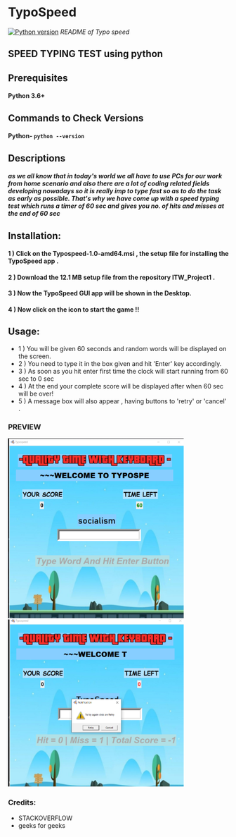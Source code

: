 # TypoSpeed
[![Python version](https://img.shields.io/badge/python-3.8.5-brightgreen.svg)](https://www.python.org)
<i>README of Typo speed</i>

## SPEED TYPING TEST using python
## Prerequisites

#### Python 3.6+



## Commands to Check Versions

#### Python- `python --version`
## Descriptions
#####  as we all know that in today's world we all have to use PCs for our work from home scenario and also there are a lot of coding related fields developing nowadays so it is really imp to type fast so as to do the task as early as possible. That's why we have come up with a speed typing test which runs a timer of 60 sec and gives you no. of hits and misses at the end of 60 sec
## Installation:
#### 1 ) Click on the Typospeed-1.0-amd64.msi , the setup file for installing the TypoSpeed app .
#### 2 ) Download the 12.1 MB setup file from the repository ITW_Project1 . 
#### 3 ) Now the TypoSpeed GUI app will be shown in the Desktop.
#### 4 ) Now click on the icon to start the game !!


## Usage: 
- 1 ) You will be given 60 seconds and random words will be displayed on the screen.
- 2 ) You need to type it in the box given and hit 'Enter' key accordingly.
- 3 ) As soon as you hit enter first time the clock will start running from 60 sec to 0 sec
- 4 ) At the end your complete score will be displayed after when 60 sec will be over!
- 5 ) A message box will also appear , having buttons to 'retry' or 'cancel' . 
###  PREVIEW
<img src="preview01.png" width="400" >
<img src="preview2.png" width="400">

### Credits:
  - STACKOVERFLOW
  - geeks for geeks
  
